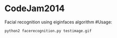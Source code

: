 # CodeJam2014
Facial recognition using eiginfaces algorithm
#Usage:
```
python2 facerecognition.py testimage.gif
```
